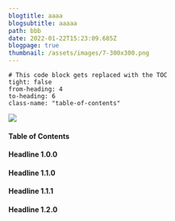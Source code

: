 ```yaml
---
blogtitle: aaaa
blogsubtitle: aaaaa
path: bbb
date: 2022-01-22T15:23:09.685Z
blogpage: true
thumbnail: /assets/images/7-300x300.png
---
```





```toc
# This code block gets replaced with the TOC
tight: false
from-heading: 4
to-heading: 6
class-name: "table-of-contents"
```





![](/assets/images/home.jpg)

#### Table of Contents

#### Headline 1.0.0

#### Headline 1.1.0

#### Headline 1.1.1

#### Headline 1.2.0